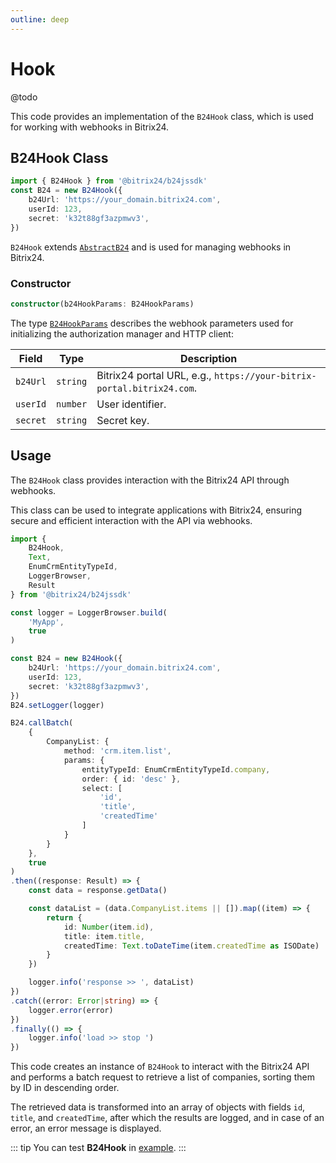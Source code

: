 ```yaml
---
outline: deep
---
```


# Hook

@todo

This code provides an implementation of the `B24Hook` class, which is used for working with webhooks in Bitrix24.

## B24Hook Class

```ts
import { B24Hook } from '@bitrix24/b24jssdk'
const B24 = new B24Hook({
    b24Url: 'https://your_domain.bitrix24.com',
    userId: 123,
    secret: 'k32t88gf3azpmwv3',
})
```

`B24Hook` extends [`AbstractB24`](core-abstract-b24) and is used for managing webhooks in Bitrix24.

### Constructor

```ts
constructor(b24HookParams: B24HookParams)
```

The type [`B24HookParams`](https://github.com/bitrix24/b24jssdk/blob/main/packages/jssdk/src/types/auth.ts) describes the webhook 
parameters used for initializing the authorization manager and HTTP client:

| Field    | Type     | Description                                                           |
|----------|----------|-----------------------------------------------------------------------|
| `b24Url` | `string` | Bitrix24 portal URL, e.g., `https://your-bitrix-portal.bitrix24.com`. |
| `userId` | `number` | User identifier.                                                      |
| `secret` | `string` | Secret key.                                                           |

## Usage

The `B24Hook` class provides interaction with the Bitrix24 API through webhooks.

This class can be used to integrate applications with Bitrix24, ensuring secure and efficient interaction with the API via webhooks.

```ts
import {
	B24Hook,
	Text,
	EnumCrmEntityTypeId,
	LoggerBrowser,
	Result
} from '@bitrix24/b24jssdk'

const logger = LoggerBrowser.build(
	'MyApp',
	true
)

const B24 = new B24Hook({
	b24Url: 'https://your_domain.bitrix24.com',
	userId: 123,
	secret: 'k32t88gf3azpmwv3',
})
B24.setLogger(logger)

B24.callBatch(
	{
		CompanyList: {
			method: 'crm.item.list',
			params: {
				entityTypeId: EnumCrmEntityTypeId.company,
				order: { id: 'desc' },
				select: [
					'id',
					'title',
					'createdTime'
				]
			}
		}
	},
	true
)
.then((response: Result) => {
    const data = response.getData()

    const dataList = (data.CompanyList.items || []).map((item) => {
        return {
            id: Number(item.id),
            title: item.title,
            createdTime: Text.toDateTime(item.createdTime as ISODate)
        }
    })

    logger.info('response >> ', dataList)
})
.catch((error: Error|string) => {
    logger.error(error)
})
.finally(() => {
    logger.info('load >> stop ')
})
```

This code creates an instance of `B24Hook` to interact with the Bitrix24 API and performs a batch request to retrieve a 
list of companies, sorting them by ID in descending order.

The retrieved data is transformed into an array of objects with fields `id`, `title`, and `createdTime`, after which the 
results are logged, and in case of an error, an error message is displayed.

::: tip
You can test **B24Hook** in [example](https://github.com/bitrix24/b24sdk-examples/blob/main/js/02-nuxt-hook/pages/hook/crm-item-list.client.vue).
:::
